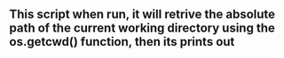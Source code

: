 ## This script when run, it will retrive the absolute path of the current working directory using the os.getcwd() function, then its prints out
